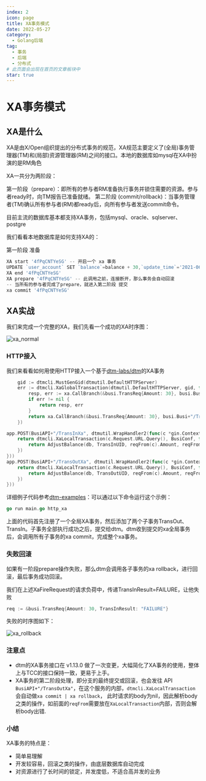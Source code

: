 ```yaml
---
index: 2
icon: page
title: XA事务模式
date: 2022-05-27
category:
  - Golang后端
tag:
  - 事务
  - 后端
  - 分布式
# 此页面会出现在首页的文章板块中
star: true
---
```


# XA事务模式

## XA是什么

XA是由X/Open组织提出的分布式事务的规范，XA规范主要定义了(全局)事务管理器(TM)和(局部)资源管理器(RM)之间的接口。本地的数据库如mysql在XA中扮演的是RM角色

XA一共分为两阶段：

第一阶段（prepare）：即所有的参与者RM准备执行事务并锁住需要的资源。参与者ready时，向TM报告已准备就绪。 第二阶段 (commit/rollback)：当事务管理者(TM)确认所有参与者(RM)都ready后，向所有参与者发送commit命令。

目前主流的数据库基本都支持XA事务，包括mysql、oracle、sqlserver、postgre

我们看看本地数据库是如何支持XA的：

第一阶段 准备

```go
XA start '4fPqCNTYeSG' -- 开启一个 xa 事务
UPDATE `user_account` SET `balance`=balance + 30,`update_time`='2021-06-09 11:50:42.438' WHERE user_id = '1'
XA end '4fPqCNTYeSG'
XA prepare '4fPqCNTYeSG' -- 此调用之前，连接断开，那么事务会自动回滚
-- 当所有的参与者完成了prepare，就进入第二阶段 提交
xa commit '4fPqCNTYeSG'
```

## XA实战

我们来完成一个完整的XA，我们先看一个成功的XA时序图：

![xa_normal](https://dtm.pub/assets/xa_normal.5a0ce600.jpg)

### HTTP接入

我们来看看如何用使用HTTP接入一个基于[dtm-labs/dtm](https://github.com/dtm-labs/dtm)的XA事务

```go
	gid := dtmcli.MustGenGid(dtmutil.DefaultHTTPServer)
	err := dtmcli.XaGlobalTransaction(dtmutil.DefaultHTTPServer, gid, func(xa *dtmcli.Xa) (*resty.Response, error) {
		resp, err := xa.CallBranch(&busi.TransReq{Amount: 30}, busi.Busi+"/TransOutXa")
		if err != nil {
			return resp, err
		}
		return xa.CallBranch(&busi.TransReq{Amount: 30}, busi.Busi+"/TransInXa")
	})

app.POST(BusiAPI+"/TransInXa", dtmutil.WrapHandler2(func(c *gin.Context) interface{} {
	return dtmcli.XaLocalTransaction(c.Request.URL.Query(), BusiConf, func(db *sql.DB, xa *dtmcli.Xa) error {
		return AdjustBalance(db, TransInUID, reqFrom(c).Amount, reqFrom(c).TransInResult)
	})
}))
app.POST(BusiAPI+"/TransOutXa", dtmutil.WrapHandler2(func(c *gin.Context) interface{} {
	return dtmcli.XaLocalTransaction(c.Request.URL.Query(), BusiConf, func(db *sql.DB, xa *dtmcli.Xa) error {
		return AdjustBalance(db, TransOutUID, reqFrom(c).Amount, reqFrom(c).TransOutResult)
	})
}))
```

详细例子代码参考[dtm-examples](https://github.com/dtm-labs/dtm-examples)：可以通过以下命令运行这个示例：

```go
go run main.go http_xa
```

上面的代码首先注册了一个全局XA事务，然后添加了两个子事务TransOut、TransIn。子事务全部执行成功之后，提交给dtm。dtm收到提交的xa全局事务后，会调用所有子事务的xa commit，完成整个xa事务。

### 失败回滚

如果有一阶段prepare操作失败，那么dtm会调用各子事务的xa rollback，进行回滚，最后事务成功回滚。

我们在上述XaFireRequest的请求负荷中，传递TransInResult=FAILURE，让他失败

```go
req := &busi.TransReq{Amount: 30, TransInResult: "FAILURE"}
```

失败的时序图如下：

![xa_rollback](https://dtm.pub/assets/xa_rollback.dccc3558.jpg)

### 注意点

* dtm的XA事务接口在 v1.13.0 做了一次变更，大幅简化了XA事务的使用，整体上与TCC的接口保持一致，更易于上手。
* XA事务的第二阶段处理，即分支的最终提交或回滚，也会发往 API `BusiAPI+"/TransOutXa"`，在这个服务的内部，`dtmcli.XaLocalTransaction`会自动做`xa commit | xa rollback`， 此时请求的body为nil，因此解析body之类的操作，如前面的`reqFrom`需要放在`XaLocalTransaction`内部，否则会解析body出错.

### 小结

XA事务的特点是：

* 简单易理解
* 开发较容易，回滚之类的操作，由底层数据库自动完成
* 对资源进行了长时间的锁定，并发度低，不适合高并发的业务
